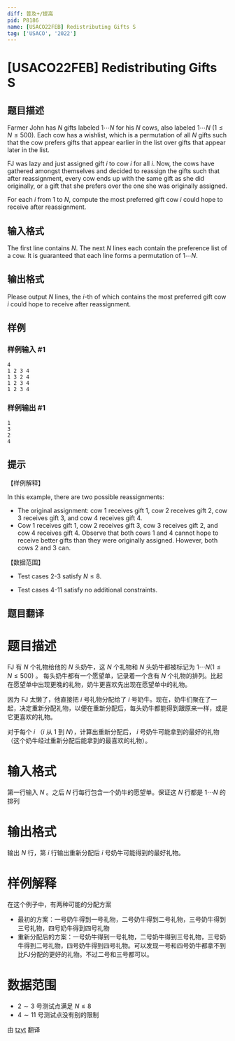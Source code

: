```yaml
---
diff: 普及+/提高
pid: P8186
name: [USACO22FEB] Redistributing Gifts S
tag: ['USACO', '2022']
---
```

# [USACO22FEB] Redistributing Gifts S
## 题目描述

Farmer John has $N$ gifts labeled $1\cdots N$ for his $N$ cows, also labeled $1\cdots N$ $(1\le N\le 500)$. Each cow has a wishlist, which is a permutation of all $N$ gifts such that the cow prefers gifts that appear earlier in the list over gifts that appear later in the list.

FJ was lazy and just assigned gift $i$ to cow $i$ for all $i$. Now, the cows have gathered amongst themselves and decided to reassign the gifts such that after reassignment, every cow ends up with the same gift as she did originally, or a gift that she prefers over the one she was originally assigned.

For each $i$ from $1$ to $N$, compute the most preferred gift cow $i$ could hope to receive after reassignment.
## 输入格式

The first line contains $N$. The next $N$ lines each contain the preference list of a cow. It is guaranteed that each line forms a permutation of $1\cdots N$.
## 输出格式

Please output $N$ lines, the $i$-th of which contains the most preferred gift cow $i$ could hope to receive after reassignment.
## 样例

### 样例输入 #1
```
4
1 2 3 4
1 3 2 4
1 2 3 4
1 2 3 4
```
### 样例输出 #1
```
1
3
2
4

```
## 提示

【样例解释】

In this example, there are two possible reassignments:

- The original assignment: cow 1 receives gift 1, cow 2 receives gift 2, cow 3 receives gift 3, and cow 4 receives gift 4.
- Cow 1 receives gift 1, cow 2 receives gift 3, cow 3 receives gift 2, and cow 4 receives gift 4.
Observe that both cows 1 and 4 cannot hope to receive better gifts than they were originally assigned. However, both cows 2 and 3 can.

【数据范围】

- Test cases 2-3 satisfy $N\le 8$.

- Test cases 4-11 satisfy no additional constraints.
## 题目翻译

# 题目描述
FJ 有 $N$ 个礼物给他的 $N$ 头奶牛，这 $N$ 个礼物和 $N$ 头奶牛都被标记为 $1 \dotsm N (1 \le N \le 500)$ 。 每头奶牛都有一个愿望单，记录着一个含有 $N$ 个礼物的排列。比起在愿望单中出现更晚的礼物，奶牛更喜欢先出现在愿望单中的礼物。

因为 FJ 太懒了，他直接把 $i$ 号礼物分配给了 $i$ 号奶牛。现在，奶牛们聚在了一起，决定重新分配礼物，以便在重新分配后，每头奶牛都能得到跟原来一样，或是它更喜欢的礼物。

对于每个 $i$ （$i$ 从 $1$ 到 $N$），计算出重新分配后， $i$ 号奶牛可能拿到的最好的礼物（这个奶牛经过重新分配后能拿到的最喜欢的礼物）。

# 输入格式
第一行输入 $N$ 。之后 $N$ 行每行包含一个奶牛的愿望单。保证这 $N$ 行都是 $1 \dotsm N$ 的排列

# 输出格式
输出 $N$ 行，第 $i$ 行输出重新分配后 $i$ 号奶牛可能得到的最好礼物。

# 样例解释
在这个例子中，有两种可能的分配方案
- 最初的方案：一号奶牛得到一号礼物，二号奶牛得到二号礼物，三号奶牛得到三号礼物，四号奶牛得到四号礼物
- 重新分配后的方案：一号奶牛得到一号礼物，二号奶牛得到三号礼物，三号奶牛得到二号礼物，四号奶牛得到四号礼物。可以发现一号和四号奶牛都拿不到比FJ分配的更好的礼物。不过二号和三号都可以。

# 数据范围
- $2 \sim 3$ 号测试点满足 $N \le 8$
- $4 \sim 11$ 号测试点没有别的限制

由 [tzyt](https://www.luogu.com.cn/user/394488) 翻译
